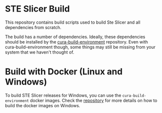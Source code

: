 # STE Slicer Build

This repository contains build scripts used to build Ste Slicer and all dependencies from scratch.

The build has a number of dependencies. Ideally, these dependencies should be installed by the
[cura-build-environment](https://github.com/Ultimaker/cura-build-environment) repository. Even
with cura-build-environment though, some things may still be missing from your system that we
haven't thought of.

# Build with Docker (Linux and Windows)

To build STE Slicer releases for Windows, you can use the `cura-build-environment` docker
images. Check the [repository](https://github.com/stereotech/cura-build-environment) for more
details on how to build the docker images on Windows.
